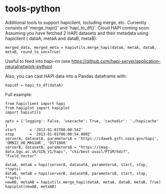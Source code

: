 # tools-python
Additional tools to support hapiclient, including merge, etc.  Currently consists of 'merge_hapi()' and 'hapi_to_df()'.  Cloud HAPI coming soon.  Assuming you have fetched 2 HAPI datasets and their metadata using hapiclient ( dataA, metaA and dataB, metaB):

    merged_data, merged_meta = hapiutils.merge_hapi(dataA, metaA, dataB, metaB, round_to_sec=True)

Useful to feed into hapi-nn (see https://github.com/hapi-server/application-neuralnetwork-python)

Also, you can cast HAPI data into a Pandas dataframe with:

    hapidf = hapi_to_df(dataA)

Full example:

    from hapiclient import hapi
    from hapiplot import hapiplot
    import hapiutils

    opts = {'logging': False, 'usecache': True, 'cachedir': './hapicache' }
    start      = '2013-01-01T00:00:54Z'
    stop       = '2013-01-01T06:00:54.000Z'
    serverA, datasetA, parametersA = 'https://cdaweb.gsfc.nasa.gov/hapi', 'OMNI2_H0_MRG1HR', 'DST1800'
    serverB, datasetB, parametersB = "https://imag-data.bgs.ac.uk/GIN_V1/hapi", "cki/best-avail/PT1M/hdzf", "Field_Vector"

    dataA, metaA = hapi(serverA, datasetA, parametersA, start, stop, **opts)
    dataB, metaB = hapi(serverB, datasetB, parametersB, start, stop, **opts)
    newAB, metaAB = hapiutils.merge_hapi(dataA, metaA, dataB, metaB, True)
    hapiplot(newAB, metaAB)
